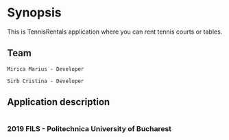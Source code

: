 # Synopsis

This is TennisRentals application where you can rent tennis courts or tables.

## Team

```
Mirica Marius - Developer

Sirb Cristina - Developer
```

## Application description

```

```

### 2019 FILS - Politechnica University of Bucharest
